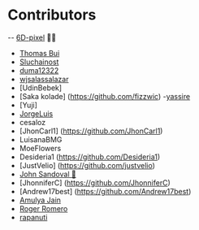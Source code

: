 # Contributors 
-- [6D-pixel](https://github.com/6D-pixel) 💪😠
- [Thomas Bui](https://github.com/tbui468)
- [Sluchainost](https://github.com/Sluchainost)
- [duma12322](https://github.com/duma12322)
- [wjsalassalazar](https://github.com/wjsalassalazar)
- [UdinBebek]
- [Saka kolade] (https://github.com/fizzwic)
-[yassire](https://github.com/yyassire)
- [Yuji]
- [JorgeLuis](https://github.com/JorgeDuranAlcala)
- cesaloz
- [JhonCarl1] (https://github.com/JhonCarl1)
- LuisanaBMG
- MoeFlowers
- Desideria1 (https://github.com/Desideria1)
- [JustVelio] (https://github.com/justvelio)
- [John Sandoval 🚀](https://github.com/jsandoval1)
- [JhonniferC] (https://github.com/JhonniferC)
- [Andrew17best] (https://github.com/Andrew17best)
- [ Amulya Jain ](https://github.com/AmulyaJain2004)
- [ Roger Romero ](https://github.com/royert)
- [rapanuti](https://github.com/rapanuti)


